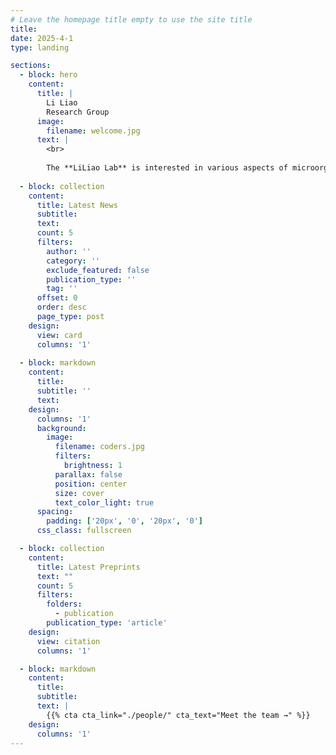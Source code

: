 ```yaml
---
# Leave the homepage title empty to use the site title
title:
date: 2025-4-1
type: landing

sections:
  - block: hero
    content:
      title: |
        Li Liao
        Research Group
      image:
        filename: welcome.jpg
      text: |
        <br>
        
        The **LiLiao Lab** is interested in various aspects of microorganisms living in Antarctic and the Arctic regions: including bacterial sRNAs and their regulation, microbial diversity and survival in extreme environments (e.g., in subglacial lakes, sea ice, sea water), as well as innovation of microbial cultivation and microbial resource exploration.
  
  - block: collection
    content:
      title: Latest News
      subtitle:
      text:
      count: 5
      filters:
        author: ''
        category: ''
        exclude_featured: false
        publication_type: ''
        tag: ''
      offset: 0
      order: desc
      page_type: post
    design:
      view: card
      columns: '1'
  
  - block: markdown
    content:
      title:
      subtitle: ''
      text:
    design:
      columns: '1'
      background:
        image: 
          filename: coders.jpg
          filters:
            brightness: 1
          parallax: false
          position: center
          size: cover
          text_color_light: true
      spacing:
        padding: ['20px', '0', '20px', '0']
      css_class: fullscreen

  - block: collection
    content:
      title: Latest Preprints
      text: ""
      count: 5
      filters:
        folders:
          - publication
        publication_type: 'article'
    design:
      view: citation
      columns: '1'

  - block: markdown
    content:
      title:
      subtitle:
      text: |
        {{% cta cta_link="./people/" cta_text="Meet the team →" %}}
    design:
      columns: '1'
---
```

